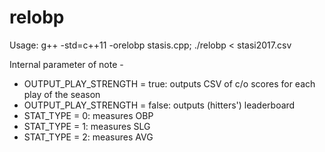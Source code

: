 # relobp

Usage: g++ -std=c++11 -orelobp stasis.cpp; ./relobp < stasi2017.csv

Internal parameter of note - 
* OUTPUT_PLAY_STRENGTH = true: outputs CSV of c/o scores for each play of the season
* OUTPUT_PLAY_STRENGTH = false: outputs (hitters') leaderboard
* STAT_TYPE = 0: measures OBP
* STAT_TYPE = 1: measures SLG
* STAT_TYPE = 2: measures AVG

